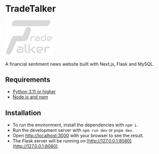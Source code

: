 # TradeTalker
<img src="/tradetalker/public/images/logo.png" alt="TradeTalker" width="150"/>

A financial sentiment news website built with Next.js, Flask and MySQL.

## Requirements
- [Python 3.11 or higher](https://www.python.org/downloads/)
- [Node.js and npm](https://docs.npmjs.com/downloading-and-installing-node-js-and-npm)

## Installation
- To run the environment, install the dependencies with `npm i`.
- Run the development server with `npm run dev` or `pnpm dev`.
- Open [http://localhost:3000](http://localhost:3000) with your browser to see the result.
- The Flask server will be running on [http://127.0.0.1:8080](http://127.0.0.1:8080).